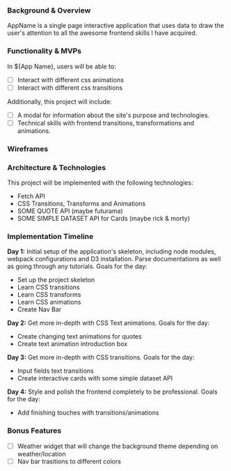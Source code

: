 ### Background & Overview
AppName is a single page interactive application that uses data to draw the user's attention to all the awesome frontend skills I have acquired.

### Functionality & MVPs

In ${App Name}, users will be able to: 
- [ ] Interact with different css animations
- [ ] Interact with different css transitions

Additionally, this project will include: 
- [ ] A modal for information about the site's purpose and technologies.
- [ ] Technical skills with frontend transitions, transformations and animations.

### Wireframes

### Architecture & Technologies

This project will be implemented with the following technologies:
* Fetch API
* CSS Transitions, Transforms and Animations
* SOME QUOTE API (maybe futurama)
* SOME SIMPLE DATASET API for Cards (maybe rick & morty)

### Implementation Timeline

**Day 1:** Initial setup of the application's skeleton, including node modules, webpack configurations and D3 installation. Parse documentations as well as going through any tutorials. Goals for the day:
* Set up the project skeleton
* Learn CSS transitions
* Learn CSS transforms
* Learn CSS animations
* Create Nav Bar

**Day 2:** Get more in-depth with CSS Text animations.  Goals for the day:
* Create changing text animations for quotes
* Create text animation introduction box

**Day 3:** Get more in-depth with CSS transitions. Goals for the day:
* Input fields text transitions
* Create interactive cards with some simple dataset API

**Day 4:** Style and polish the frontend completely to be professional. Goals for the day:
* Add finishing touches with transitions/animations

### Bonus Features
- [ ] Weather widget that will change the background theme depending on weather/location
- [ ] Nav bar trasitions to different colors
